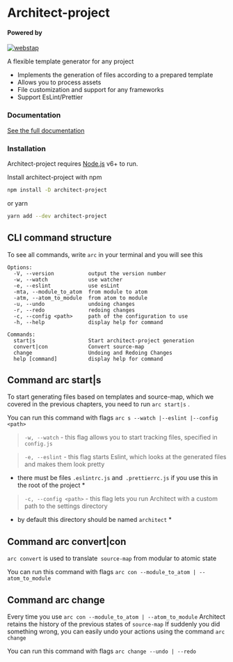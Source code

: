 # Architect-project
#### Powered by
[![webstap](https://gtosss.github.io/static-public-files/logo-mini-dark.svg)](http://webstap.ru/)

A flexible template generator for any project

  - Implements the generation of files according to a prepared template
  - Allows you to process assets
  - File customization and support for any frameworks
  - Support EsLint/Prettier


### Documentation


[See the full documentation](http://architect-project.webstap.ru/)

### Installation

Architect-project requires [Node.js](https://nodejs.org/) v6+ to run.

Install architect-project with npm

```sh
npm install -D architect-project
```

or yarn
```sh
yarn add --dev architect-project
```

## CLI command structure

To see all commands, write `arc` in your terminal
and you will see this
```shell
Options:
  -V, --version           output the version number
  -w, --watch             use watcher
  -e, --eslint            use esLint
  -mta, --module_to_atom  from module to atom
  -atm, --atom_to_module  from atom to module
  -u, --undo              undoing changes
  -r, --redo              redoing changes
  -c, --config <path>     path of the configuration to use
  -h, --help              display help for command

Commands:
  start|s                 Start architect-project generation
  convert|con             Convert source-map
  change                  Undoing and Redoing Changes
  help [command]          display help for command
```

## Command arc start|s

To start generating files based on templates and source-map,
which we covered in the previous chapters, you need to run
`arc start|s` .

You can run this command with flags
`arc s --watch |--eslint |--config <path>`
>`-w, --watch` - this flag allows you to start tracking files,
> specified in `config.js`

>`-e, --eslint` - this flag starts Eslint, which looks at the generated
> files and makes them look pretty

* there must be files `.eslintrc.js` and` .prettierrc.js`
  if you use this in the root of the project *

> `-c, --config <path>`  - this flag lets you run Architect
> with a custom path to the settings directory


* by default this directory should be named `architect` *

## Command arc convert|con

`arc convert` is used to translate` source-map`
from modular to atomic state


You can run this command with flags
`arc con --module_to_atom | --atom_to_module`

## Command arc change

Every time you use
`arc con --module_to_atom | --atom_to_module` Architect
retains the history of the previous states of `source-map`
If suddenly you did something wrong, you can easily
undo your actions using the command
`arc change`

You can run this command with flags
`arc change --undo | --redo`